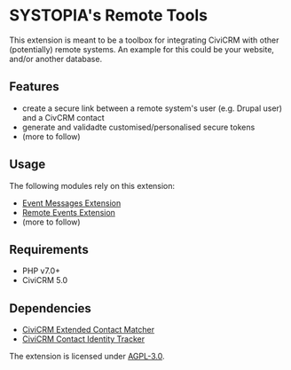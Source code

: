 # SYSTOPIA's Remote Tools

This extension is meant to be a toolbox for integrating CiviCRM
with other (potentially) remote systems. An example for this
could be your website, and/or another database.
  
## Features

* create a secure link between a remote system's user (e.g. Drupal user) and a CivCRM contact
* generate and validadte customised/personalised secure tokens
* (more to follow)

## Usage

The following modules rely on this extension:

* [Event Messages Extension](https://github.com/systopia/de.systopia.eventmessages)
* [Remote Events Extension](https://github.com/systopia/de.systopia.remoteevent)
* (more to follow) 

## Requirements

* PHP v7.0+
* CiviCRM 5.0

## Dependencies

* [CiviCRM Extended Contact Matcher](https://github.com/systopia/de.systopia.xcm)
* [CiviCRM Contact Identity Tracker]((https://github.com/systopia/de.systopia.identitytracker))

The extension is licensed under [AGPL-3.0](LICENSE.txt).
